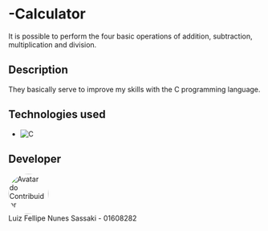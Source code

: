 ﻿# -Calculator
It is possible to perform the four basic operations of addition, subtraction, multiplication and division.
## Description
They basically serve to improve my skills with the C programming language.


## Technologies used

* ![C](https://img.shields.io/badge/c-%2300599C.svg?style=for-the-badge&logo=c&logoColor=white) 




## Developer

<a href="https://github.com/Luiz-sassaki"/>
<img src="https://avatars.githubusercontent.com/u/146211106?v=4" width="80px;" style="border-radius: 50%;" alt="Avatar do Contribuidor"/>
</a>

<div> 
Luiz Fellipe Nunes Sassaki - 01608282 <br>
 
</div>
